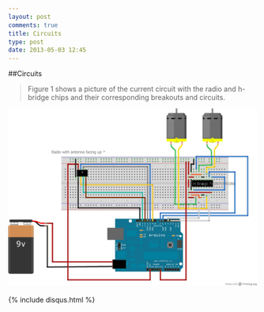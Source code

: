 ```yaml
---
layout: post
comments: true
title: Circuits
type: post
date: 2013-05-03 12:45
---
```


##Circuits

> Figure 1 shows a picture of the current circuit with the radio and h-bridge chips and their corresponding breakouts and circuits.
<div class="center container"><img class="postImage" src="/img/electronics_diagram_may6_bb.JPG" alt="Circuit Diagram" /></div>

</br>
{% include disqus.html %}